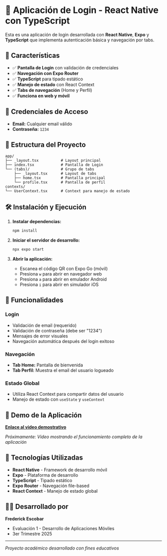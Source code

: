 # 📱 Aplicación de Login - React Native con TypeScript

Esta es una aplicación de login desarrollada con **React Native**, **Expo** y **TypeScript** que implementa autenticación básica y navegación por tabs.

## 🚀 Características

- ✅ **Pantalla de Login** con validación de credenciales
- ✅ **Navegación con Expo Router** 
- ✅ **TypeScript** para tipado estático
- ✅ **Manejo de estado** con React Context
- ✅ **Tabs de navegación** (Home y Perfil)
- ✅ **Funciona en web y móvil**

## 🔐 Credenciales de Acceso

- **Email:** Cualquier email válido
- **Contraseña:** `1234`

## 📁 Estructura del Proyecto

```
app/
├── _layout.tsx          # Layout principal
├── index.tsx            # Pantalla de Login
└── (tabs)/              # Grupo de tabs
    ├── _layout.tsx      # Layout de tabs
    ├── home.tsx         # Pantalla principal
    └── profile.tsx      # Pantalla de perfil
contexts/
└── UserContext.tsx      # Context para manejo de estado
```

## 🛠️ Instalación y Ejecución

1. **Instalar dependencias:**
   ```bash
   npm install
   ```

2. **Iniciar el servidor de desarrollo:**
   ```bash
   npx expo start
   ```

3. **Abrir la aplicación:**
   - Escanea el código QR con Expo Go (móvil)
   - Presiona `w` para abrir en navegador web
   - Presiona `a` para abrir en emulador Android
   - Presiona `i` para abrir en simulador iOS

## 📱 Funcionalidades

### Login
- Validación de email (requerido)
- Validación de contraseña (debe ser "1234")
- Mensajes de error visuales
- Navegación automática después del login exitoso

### Navegación
- **Tab Home:** Pantalla de bienvenida
- **Tab Perfil:** Muestra el email del usuario logueado

### Estado Global
- Utiliza React Context para compartir datos del usuario
- Manejo de estado con `useState` y `useContext`

## 🎥 Demo de la Aplicación

**[Enlace al video demostrativo](https://youtu.be/TU_ENLACE_AQUI)**

*Próximamente: Video mostrando el funcionamiento completo de la aplicación*

## 🧰 Tecnologías Utilizadas

- **React Native** - Framework de desarrollo móvil
- **Expo** - Plataforma de desarrollo
- **TypeScript** - Tipado estático
- **Expo Router** - Navegación file-based
- **React Context** - Manejo de estado global

## 👨‍💻 Desarrollado por

**Frederick Escobar**
- Evaluación 1 - Desarrollo de Aplicaciones Móviles
- 3er Trimestre 2025

---

*Proyecto académico desarrollado con fines educativos*
